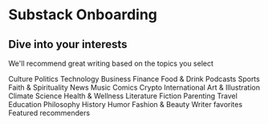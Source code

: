 # Substack Onboarding

## Dive into your interests

We'll recommend great writing based on the topics you select

Culture
Politics
Technology
Business
Finance
Food & Drink
Podcasts
Sports
Faith & Spirituality
News
Music
Comics
Crypto
International
Art & Illustration
Climate
Science
Health & Wellness
Literature
Fiction
Parenting
Travel
Education
Philosophy
History
Humor
Fashion & Beauty
Writer favorites
Featured recommenders
